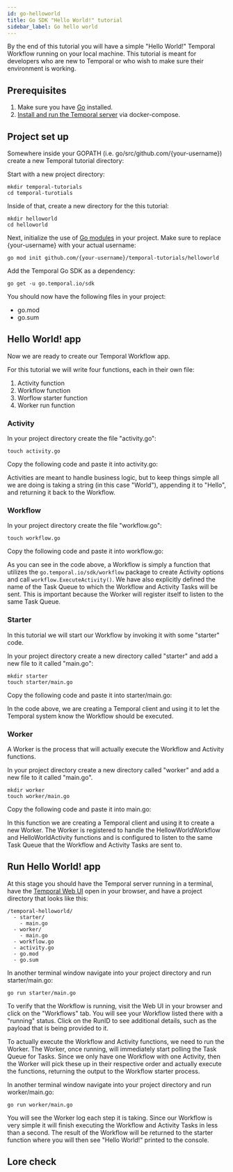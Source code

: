 ```yaml
---
id: go-helloworld
title: Go SDK "Hello World!" tutorial
sidebar_label: Go hello world
---
```


By the end of this tutorial you will have a simple "Hello World!" Temporal Workflow running on your local machine. This tutorial is meant for developers who are new to Temporal or who wish to make sure their environment is working.

## Prerequisites

1. Make sure you have [Go](https://golang.org/doc/install) installed.
2. [Install and run the Temporal server](/docs/install-temporal-server) via docker-compose.

## Project set up

Somewhere inside your GOPATH (i.e. go/src/github.com/{your-username}) create a new Temporal tutorial directory:

Start with a new project directory:

```
mkdir temporal-tutorials
cd temporal-turotials
```

Inside of that, create a new directory for the this tutorial:

```
mkdir helloworld
cd helloworld
```

Next, initialize the use of [Go modules](https://blog.golang.org/using-go-modules) in your project. Make sure to replace {your-username} with your actual username:

```
go mod init github.com/{your-username}/temporal-tutorials/helloworld
```

Add the Temporal Go SDK as a dependency:

```
go get -u go.temporal.io/sdk
```

You should now have the following files in your project:

- go.mod
- go.sum

## Hello World! app

Now we are ready to create our Temporal Workflow app.

For this tutorial we will write four functions, each in their own file:

1. Activity function
2. Workflow function
3. Worflow starter function
4. Worker run function

### Activity

In your project directory create the file "activity.go":

```
touch activity.go
```

Copy the following code and paste it into activity.go:

<!--START go-helloworld-sample-activity-->
<!--END-->

Activities are meant to handle business logic, but to keep things simple all we are doing is taking a string (in this case "World"), appending it to "Hello", and returning it back to the Workflow.

### Workflow

In your project directory create the file "workflow.go":

```
touch workflow.go
```

Copy the following code and paste it into workflow.go:

<!--START go-helloworld-sample-workflow-->
<!--END-->

As you can see in the code above, a Workflow is simply a function that utilizes the `go.temporal.io/sdk/workflow` package to create Activity options and call `workflow.ExecuteActivity()`. We have also explicitly defined the name of the Task Queue to which the Workflow and Activity Tasks will be sent. This is important because the Worker will register itself to listen to the same Task Queue.

### Starter

In this tutorial we will start our Workflow by invoking it with some "starter" code.

In your project directory create a new directory called "starter" and add a new file to it called "main.go":

```
mkdir starter
touch starter/main.go
```

Copy the following code and paste it into starter/main.go:

<!--START go-helloworld-sample-workflow-starter-->  
<!--END-->

In the code above, we are creating a Temporal client and using it to let the Temporal system know the Workflow should be executed.

### Worker

A Worker is the process that will actually execute the Workflow and Activity functions.

In your project directory create a new directory called "worker" and add a new file to it called "main.go".

```
mkdir worker
touch worker/main.go
```

Copy the following code and paste it into main.go:

<!--START go-helloworld-sample-worker-->
<!--END-->

In this function we are creating a Temporal client and using it to create a new Worker. The Worker is registered to handle the HellowWorldWorkflow and HelloWorldActivity functions and is configured to listen to the same Task Queue that the Workflow and Activity Tasks are sent to.

## Run Hello World! app

At this stage you should have the Temporal server running in a terminal, have the [Temporal Web UI](localhost:8088) open in your browser, and have a project directory that looks like this:

```
/temporal-helloworld/
  - starter/
    - main.go
  - worker/
    - main.go
  - workflow.go
  - activity.go
  - go.mod
  - go.sum
```

In another terminal window navigate into your project directory and run starter/main.go:

```
go run starter/main.go
```

To verify that the Workflow is running, visit the Web UI in your browser and click on the "Workflows" tab. You will see your Workflow listed there with a "running" status. Click on the RunID to see additional details, such as the payload that is being provided to it.

To actually execute the Workflow and Activity functions, we need to run the Worker. The Worker, once running, will immediately start polling the Task Queue for Tasks. Since we only have one Workflow with one Activity, then the Worker will pick these up in their respective order and actually execute the functions, returning the output to the Workflow starter process.

In another terminal window navigate into your project directory and run worker/main.go:

```
go run worker/main.go
```

You will see the Worker log each step it is taking. Since our Workflow is very simple it will finish executing the Workflow and Activity Tasks in less than a second. The result of the Workflow will be returned to the starter function where you will then see "Hello World!" printed to the console.

## Lore check
